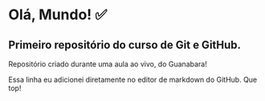 # Olá, Mundo! :white_check_mark:

 ## Primeiro repositório do curso de Git e GitHub. 

 Repositório criado durante uma aula ao vivo, do Guanabara!

 Essa linha eu adicionei diretamente no editor de markdown do GitHub. Que top!
